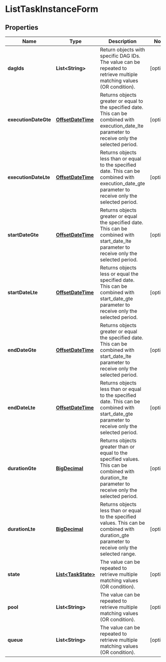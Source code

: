 # ListTaskInstanceForm

## Properties
Name | Type | Description | Notes
------------ | ------------- | ------------- | -------------
**dagIds** | **List&lt;String&gt;** | Return objects with specific DAG IDs. The value can be repeated to retrieve multiple matching values (OR condition). |  [optional]
**executionDateGte** | [**OffsetDateTime**](OffsetDateTime.md) | Returns objects greater or equal to the specified date.  This can be combined with execution_date_lte parameter to receive only the selected period.  |  [optional]
**executionDateLte** | [**OffsetDateTime**](OffsetDateTime.md) | Returns objects less than or equal to the specified date.  This can be combined with execution_date_gte parameter to receive only the selected period.  |  [optional]
**startDateGte** | [**OffsetDateTime**](OffsetDateTime.md) | Returns objects greater or equal the specified date.  This can be combined with start_date_lte parameter to receive only the selected period.  |  [optional]
**startDateLte** | [**OffsetDateTime**](OffsetDateTime.md) | Returns objects less or equal the specified date.  This can be combined with start_date_gte parameter to receive only the selected period.  |  [optional]
**endDateGte** | [**OffsetDateTime**](OffsetDateTime.md) | Returns objects greater or equal the specified date.  This can be combined with start_date_lte parameter to receive only the selected period.  |  [optional]
**endDateLte** | [**OffsetDateTime**](OffsetDateTime.md) | Returns objects less than or equal to the specified date.  This can be combined with start_date_gte parameter to receive only the selected period.  |  [optional]
**durationGte** | [**BigDecimal**](BigDecimal.md) | Returns objects greater than or equal to the specified values.  This can be combined with duration_lte parameter to receive only the selected period.  |  [optional]
**durationLte** | [**BigDecimal**](BigDecimal.md) | Returns objects less than or equal to the specified values.  This can be combined with duration_gte parameter to receive only the selected range.  |  [optional]
**state** | [**List&lt;TaskState&gt;**](TaskState.md) | The value can be repeated to retrieve multiple matching values (OR condition). |  [optional]
**pool** | **List&lt;String&gt;** | The value can be repeated to retrieve multiple matching values (OR condition). |  [optional]
**queue** | **List&lt;String&gt;** | The value can be repeated to retrieve multiple matching values (OR condition). |  [optional]
